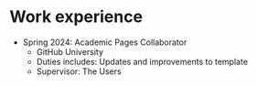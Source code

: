 Work experience
======
* Spring 2024: Academic Pages Collaborator
  * GitHub University
  * Duties includes: Updates and improvements to template
  * Supervisor: The Users